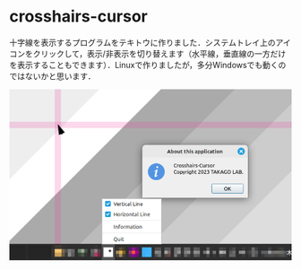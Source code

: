 # crosshairs-cursor
十字線を表示するプログラムをテキトウに作りました．システムトレイ上のアイコンをクリックして，表示/非表示を切り替えます（水平線，垂直線の一方だけを表示することもできます）．Linuxで作りましたが，多分Windowsでも動くのではないかと思います．

![](https://github.com/takago/crosshairs-cursor/blob/main/screenshot00.png)

